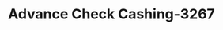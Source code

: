 ---
f_zip-code: 75041
f_state-code: TX
title: Advance Check Cashing-3267
f_phone: 972-840-9096
f_city-only: Garland
f_address: 302 W Centerville Rd Garland
f_location-unique-id: '3267'
slug: advance-check-cashing-3267
updated-on: '2024-05-30T13:46:58.046Z'
created-on: '2024-05-30T13:36:59.803Z'
published-on: '2024-05-30T13:54:32.469Z'
f_city-state: cms/city/garland-tx.md
f_company: cms/company/advance-check-cashing.md
f_state: cms/state/texas.md
layout: '[payday-loan].html'
tags: payday-loan
---